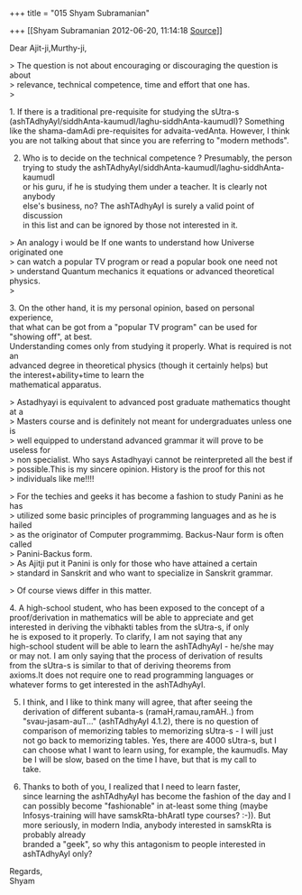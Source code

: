 +++
title = "015 Shyam Subramanian"

+++
[[Shyam Subramanian	2012-06-20, 11:14:18 [Source](https://groups.google.com/g/samskrita/c/eYAWkUFUEWE)]]



Dear Ajit-ji,Murthy-ji,  

  
\> The question is not about encouraging or discouraging the question is about  
\> relevance, technical competence, time and effort that one has.  
\>  
  

1\. If there is a traditional pre-requisite for studying the sUtra-s  
(ashTAdhyAyI/siddhAnta-kaumudI/laghu-siddhAnta-kaumudI)? Something  
like the shama-damAdi pre-requisites for advaita-vedAnta. However, I think  
you are not talking about that since you are referring to "modern methods".  
  
2. Who is to decide on the technical competence ? Presumably, the person  
trying to study the ashTAdhyAyI/siddhAnta-kaumudI/laghu-siddhAnta-kaumudI  
or his guru, if he is studying them under a teacher. It is clearly not anybody  
else's business, no? The ashTAdhyAyI is surely a valid point of discussion  
in this list and can be ignored by those not interested in it.  

  
\> An analogy i would be If one wants to understand how Universe originated one  
\> can watch a popular TV program or read a popular book one need not  
\> understand Quantum mechanics it equations or advanced theoretical physics.  
\>  
  

3\. On the other hand, it is my personal opinion, based on personal experience,  
that what can be got from a "popular TV program" can be used for  
"showing off", at best.  
Understanding comes only from studying it properly. What is required is not an  
advanced degree in theoretical physics (though it certainly helps) but  
the interest+ability+time to learn the  
mathematical apparatus.  

  
\> Astadhyayi is equivalent to advanced post graduate mathematics thought at a  
\> Masters course and is definitely not meant for undergraduates unless one is  
\> well equipped to understand advanced grammar it will prove to be useless for  
\> non specialist. Who says Astadhyayi cannot be reinterpreted all the best if  
\> possible.This is my sincere opinion. History is the proof for this not  
\> individuals like me!!!!  
  

\> For the techies and geeks it has become a fashion to study Panini as he has  
\> utilized some basic principles of programming languages and as he is hailed  
\> as the originator of Computer programmimg. Backus-Naur form is often called  
\> Panini-Backus form.  
\> As Ajitji put it Panini is only for those who have attained a certain  
\> standard in Sanskrit and who want to specialize in Sanskrit grammar.  

\> Of course views differ in this matter.  
  

4\. A high-school student, who has been exposed to the concept of a  
proof/derivation in mathematics will be able to appreciate and get  
interested in deriving the vibhakti tables from the sUtra-s, if only  
he is exposed to it properly. To clarify, I am not saying that any  
high-school student will be able to learn the ashTAdhyAyI - he/she may  
or may not. I am only saying that the process of derivation of results  
from the sUtra-s is similar to that of deriving theorems from  
axioms.It does not require one to read programming languages or  
whatever forms to get interested in the ashTAdhyAyI.  
  
5. I think, and I like to think many will agree, that after seeing the  
derivation of different subanta-s (ramaH,ramau,ramAH..) from  
"svau-jasam-auT..." (ashTAdhyAyI 4.1.2), there is no question of  
comparison of memorizing tables to memorizing sUtra-s - I will just  
not go back to memorizing tables. Yes, there are 4000 sUtra-s, but I  
can choose what I want to learn using, for example, the kaumudIs. May  
be I will be slow, based on the time I have, but that is my call to  
take.  
  
6. Thanks to both of you, I realized that I need to learn faster,  
since learning the ashTAdhyAyI has become the fashion of the day and I  
can possibly become "fashionable" in at-least some thing (maybe  
Infosys-training will have samskRta-bhAratI type courses? :-)). But  
more seriously, in modern India, anybody interested in samskRta is  
probably already  
branded a "geek", so why this antagonism to people interested in  
ashTAdhyAyI only?  
  
Regards,  
Shyam  

